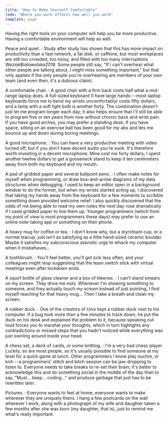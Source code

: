 ```yaml
---
title: "How to Make Yourself Comfortable"
lede: "Where you work affects how well you work"
template: page
---
```


Having the right tools on your computer will help you be more productive.
Having a comfortable environment will help as well.

Peace and quiet.
:   Study after study has shown that this has more impact on productivity than a
    fast network, a fat disk, or caffeine, but most workplaces are still too
    crowded, too noisy, and filled with too many interruptions
    <cite>WeziakBialowolska2018</cite>. Some people still say, "If I can't
    overhear what other people are talking about, I might miss something
    important," but that only applies if the only people you're overhearing are
    members of your own team (and even then, it's a dubious claim).

A comfortable chair.
:   A good chair with a firm back costs half what a mid-range laptop does. A
    full-sized keyboard (I have large hands---most laptop keyboards force me to
    bend my wrists uncomfortably) costs fifty dollars, and a lamp with a soft
    light bulb is another forty. The combination doesn't just let me program
    longer each day; it also helps ensure that I'll still be able to program
    five or ten years from now without chronic back and wrist pain. If you have
    good arches, you may prefer a standing desk; if you have space, sitting on
    an exercise ball has been good for my abs and lets me bounce up and down
    during boring meetings.

A good microphone.
:   You can have a very productive meeting with video turned off, but if you
    don't have decent audio you're sunk. It's therefore worth investing in a
    decent <span i="microphone">microphone</span>. Mine cost me forty dollars; I
    spent another twelve dollars to get a gooseneck stand to keep it ten
    centimeters away from both my keyboard and my mouth.

A pad of gridded paper and several ballpoint pens.
:   I often make notes for myself when programming, or draw box-and-arrow
    diagrams of my data structures when debugging. I used to keep an editor open
    in a background window to do the former, but when my wrists started acting
    up, I discovered that taking my hands away from the keyboard for a few
    moments to scribble something down provided welcome relief. I also quickly
    discovered that the odds of me being able to read my own notes the next day
    rose dramatically if I used gridded paper to line them up.  Younger
    programmers (which from my point of view is most programmers these days)
    may prefer to use an online note-taking app or something on their phone.

A heavy mug for coffee or tea.
:   I don't know why, but a styrofoam cup, or a normal teacup, just isn't as
    satisfying as a little hand-sized ceramic boulder. Maybe it satisfies my
    subconscious atavistic urge to whack my computer when it misbehaves…

A toothbrush.
:   You'll feel better, you'll get sick less often, and your colleagues might
    stop suggesting that the team switch stick with virtual meetings even after
    lockdown ends.

A squirt bottle of glass cleaner and a box of kleenex.
:   I can't stand smears on my screen. They drive me nuts. Whenever I'm showing
    something to someone, and they actually *touch my screen* instead of just
    pointing, I find myself reaching for that heavy mug… Then I take a breath
    and clean my screen.

A rubber duck.
:   One of the creators of Unix kept a <span i="debugging!rubber duck; rubber
    duck debugging">rubber duck</span> next to his computer.  If a bug took more
    than a few minutes to track down, he put the duck on his desk and explained
    the problem to it, because speaking out loud forces you to marshal your
    thoughts, which in turn highlights any contradictions or missed steps that
    you hadn't noticed while everything was just swirling around inside your
    head.

A chess set, a deck of cards, or some knitting.
:   I'm a very bad chess player. Luckily, so are most people, so it's usually
    possible to find someone at my level for a quick game at lunch.  Other
    programmers I know play euchre, or knit---a programmers' stitch and bitch
    session can be jaw-dropping to listen to. Everyone needs to take breaks to
    re-set their brain; it's better to acknowledge this and do something social
    in the middle of the day than to say, "Must… keep…  coding…" and produce
    garbage that just has to be rewritten later.

Pictures.
:   Everyone wants to feel at home; everyone wants to make wherever they are
    uniquely theirs. I hang a few postcards on the wall wherever I work, along
    with a photograph of my wife and daughter taken a few months after she was
    born (my daughter, that is), just to remind me what's really important.
